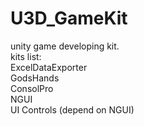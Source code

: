 # U3D_GameKit  
unity game developing kit.  
kits list:  
ExcelDataExporter  
GodsHands  
ConsolPro  
NGUI  
UI Controls (depend on NGUI)  
